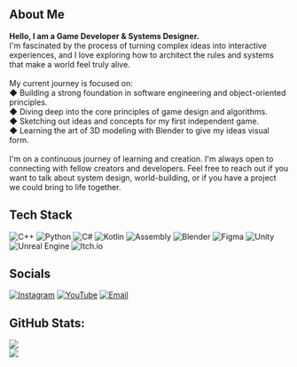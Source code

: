 ## About Me
**Hello, I am a Game Developer & Systems Designer.**<br>
I'm fascinated by the process of turning complex ideas into interactive experiences, and I love exploring how to architect the rules and systems that make a world feel truly alive.<br>
<br>
My current journey is focused on:<br>
◆ Building a strong foundation in software engineering and object-oriented principles.<br>
◆ Diving deep into the core principles of game design and algorithms.<br>
◆ Sketching out ideas and concepts for my first independent game.<br>
◆ Learning the art of 3D modeling with Blender to give my ideas visual form.<br>
<br>
I'm on a continuous journey of learning and creation. I'm always open to connecting with fellow creators and developers. Feel free to reach out if you want to talk about system design, world-building, or if you have a project we could bring to life together. 

## Tech Stack
![C++](https://img.shields.io/badge/c++-%23000000.svg?style=for-the-badge&logo=c%2B%2B&logoColor=white) 
![Python](https://img.shields.io/badge/python-%23000000.svg?style=for-the-badge&logo=python&logoColor=white) 
![C#](https://img.shields.io/badge/c%23-%23000000.svg?style=for-the-badge&logo=csharp&logoColor=white) 
![Kotlin](https://img.shields.io/badge/kotlin-%23000000.svg?style=for-the-badge&logo=kotlin&logoColor=white) 
![Assembly](https://img.shields.io/badge/Assembly-%23000000.svg?style=for-the-badge&logo=assemblyscript&logoColor=white) 
![Blender](https://img.shields.io/badge/blender-%23000000.svg?style=for-the-badge&logo=blender&logoColor=white) 
![Figma](https://img.shields.io/badge/figma-%23000000.svg?style=for-the-badge&logo=figma&logoColor=white) 
![Unity](https://img.shields.io/badge/unity-%23000000.svg?style=for-the-badge&logo=unity&logoColor=white) 
![Unreal Engine](https://img.shields.io/badge/unrealengine-%23000000.svg?style=for-the-badge&logo=unrealengine&logoColor=white) 
![Itch.io](https://img.shields.io/badge/Itch-%23000000.svg?style=for-the-badge&logo=Itch.io&logoColor=white)

## Socials
[![Instagram](https://img.shields.io/badge/Instagram-585858?style=for-the-badge&logo=Instagram&logoColor=white)](https://instagram.com/coskuncancoban) 
[![YouTube](https://img.shields.io/badge/YouTube-585858?style=for-the-badge&logo=YouTube&logoColor=white)](https://www.youtube.com/channel/UC...Kanal-IDniz) 
[![Email](https://img.shields.io/badge/Email-585858?style=for-the-badge&logo=gmail&logoColor=white)](mailto:coskuncancoban@gmail.com)


## GitHub Stats:
![](https://nirzak-streak-stats.vercel.app/?user=coskuncancoban&theme=dark&hide_border=true)
<br/>
![](https://github-readme-stats.vercel.app/api/top-langs/?username=coskuncancoban&theme=dark&hide_border=true&include_all_commits=true&count_private=true&layout=compact) 
